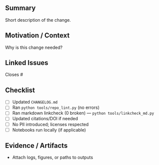 ## Summary

Short description of the change.

## Motivation / Context

Why is this change needed?

## Linked Issues

Closes #<id>

## Checklist

- [ ] Updated `CHANGELOG.md`
- [ ] Ran `python tools/repo_lint.py` (no errors)
- [ ] Ran markdown linkcheck (0 broken) — `python tools/linkcheck_md.py`
- [ ] Updated citations/DOI if needed
- [ ] No PII introduced; licenses respected
- [ ] Notebooks run locally (if applicable)

## Evidence / Artifacts

- Attach logs, figures, or paths to outputs
